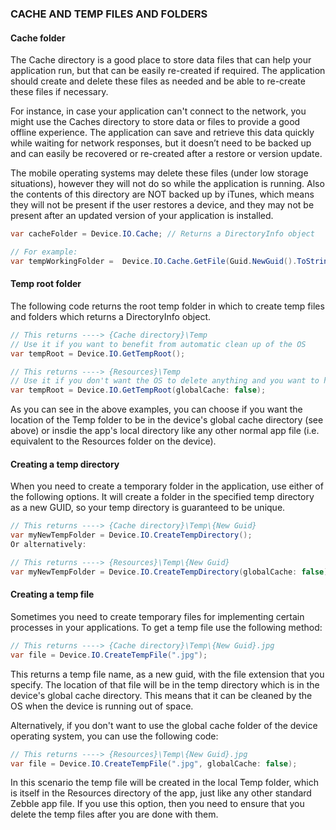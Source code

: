 ﻿
### CACHE AND TEMP FILES AND FOLDERS

#### Cache folder

The Cache directory is a good place to store data files that can help your application run, but that can be easily re-created if required. The application should create and delete these files as needed and be able to re-create these files if necessary.

For instance, in case your application can't connect to the network, you might use the Caches directory to store data or files to provide a good offline experience. The application can save and retrieve this data quickly while waiting for network responses, but it doesn’t need to be backed up and can easily be recovered or re-created after a restore or version update.

The mobile operating systems may delete these files (under low storage situations), however they will not do so while the application is running. Also the contents of this directory are NOT backed up by iTunes, which means they will not be present if the user restores a device, and they may not be present after an updated version of your application is installed.

```csharp
var cacheFolder = Device.IO.Cache; // Returns a DirectoryInfo object

// For example:
var tempWorkingFolder =  Device.IO.Cache.GetFile(Guid.NewGuid().ToString() + ".txt");
```

#### Temp root folder

The following code returns the root temp folder in which to create temp files and folders which returns a DirectoryInfo object.

```csharp
// This returns ----> {Cache directory}\Temp
// Use it if you want to benefit from automatic clean up of the OS
var tempRoot = Device.IO.GetTempRoot(); 

// This returns ----> {Resources}\Temp
// Use it if you don't want the OS to delete anything and you want to handle the clean up yourself.
var tempRoot = Device.IO.GetTempRoot(globalCache: false); 
```
As you can see in the above examples, you can choose if you want the location of the Temp folder to be in the device's global cache directory (see above) or insdie the app's local directory like any other normal app file (i.e. equivalent to the Resources folder on the device).


#### Creating a temp directory

When you need to create a temporary folder in the application, use either of the following options. It will create a folder in the specified temp directory as a new GUID, so your temp directory is guaranteed to be unique.

```csharp
// This returns ----> {Cache directory}\Temp\{New Guid}
var myNewTempFolder = Device.IO.CreateTempDirectory();
Or alternatively:

// This returns ----> {Resources}\Temp\{New Guid}
var myNewTempFolder = Device.IO.CreateTempDirectory(globalCache: false);
```

#### Creating a temp file

Sometimes you need to create temporary files for implementing certain processes in your applications. To get a temp file use the following method:

```csharp
// This returns ----> {Cache directory}\Temp\{New Guid}.jpg
var file = Device.IO.CreateTempFile(".jpg");
```

This returns a temp file name, as a new guid, with the file extension that you specify. The location of that file will be in the temp directory which is in the device's global cache directory. This means that it can be cleaned by the OS when the device is running out of space.

Alternatively, if you don't want to use the global cache folder of the device operating system, you can use the following code:

```csharp
// This returns ----> {Resources}\Temp\{New Guid}.jpg
var file = Device.IO.CreateTempFile(".jpg", globalCache: false);
```

In this scenario the temp file will be created in the local Temp folder, which is itself in the Resources directory of the app, just like any other standard Zebble app file. If you use this option, then you need to ensure that you delete the temp files after you are done with them.